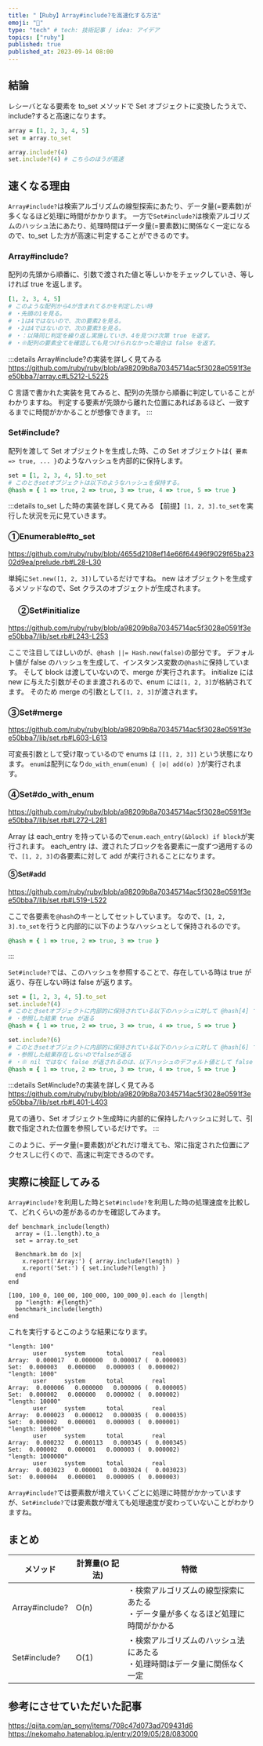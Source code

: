 ```yaml
---
title: "【Ruby】Array#include?を高速化する方法"
emoji: "💎"
type: "tech" # tech: 技術記事 / idea: アイデア
topics: ["ruby"]
published: true
published_at: 2023-09-14 08:00
---
```


## 結論

レシーバとなる要素を to_set メソッドで Set オブジェクトに変換したうえで、include?すると高速になります。

```ruby
array = [1, 2, 3, 4, 5]
set = array.to_set

array.include?(4)
set.include?(4) # こちらのほうが高速
```

## 速くなる理由

`Array#include?`は検索アルゴリズムの線型探索にあたり、データ量(=要素数)が多くなるほど処理に時間がかかります。
一方で`Set#include?`は検索アルゴリズムのハッシュ法にあたり、処理時間はデータ量(=要素数)に関係なく一定になるので、to_set した方が高速に判定することができるのです。

### Array#include?

配列の先頭から順番に、引数で渡された値と等しいかをチェックしていき、等しければ true を返します。

```ruby
[1, 2, 3, 4, 5]
# このような配列から4が含まれてるかを判定したい時
# ・先頭の1を見る。
# ・1は4ではないので、次の要素2を見る。
# ・2は4ではないので、次の要素3を見る。
# ・：以降同じ判定を繰り返し実施していき、4を見つけ次第 true を返す。
# ・※配列の要素全てを確認しても見つけられなかった場合は false を返す。
```

:::details Array#include?の実装を詳しく見てみる
https://github.com/ruby/ruby/blob/a98209b8a70345714ac5f3028e0591f3ee50bba7/array.c#L5212-L5225

C 言語で書かれた実装を見てみると、配列の先頭から順番に判定していることがわかりますね。
判定する要素が先頭から離れた位置にあればあるほど、一致するまでに時間がかかることが想像できます。
:::

### Set#include?

配列を渡して Set オブジェクトを生成した時、この Set オブジェクトは`{ 要素 => true, ... }`のようなハッシュを内部的に保持します。

```ruby
set = [1, 2, 3, 4, 5].to_set
# このときsetオブジェクトは以下のようなハッシュを保持する。
@hash = { 1 => true, 2 => true, 3 => true, 4 => true, 5 => true }
```

:::details to_set した時の実装を詳しく見てみる
【前提】`[1, 2, 3].to_set`を実行した状況を元に見ていきます。

### ①Enumerable#to_set

https://github.com/ruby/ruby/blob/4655d2108ef14e66f64496f9029f65ba2302d9ea/prelude.rb#L28-L30

単純に`Set.new([1, 2, 3])`しているだけですね。
new はオブジェクトを生成するメソッドなので、Set クラスのオブジェクトが生成されます。

### 　 ②Set#initialize

https://github.com/ruby/ruby/blob/a98209b8a70345714ac5f3028e0591f3ee50bba7/lib/set.rb#L243-L253

ここで注目してほしいのが、`@hash ||= Hash.new(false)`の部分です。
デフォルト値が false のハッシュを生成して、インスタンス変数の`@hash`に保持しています。
そして block は渡していないので、merge が実行されます。
initialize には new に与えた引数がそのまま渡されるので、enum には`[1, 2, 3]`が格納されてます。
そのため merge の引数として`[1, 2, 3]`が渡されます。

### ③Set#merge

https://github.com/ruby/ruby/blob/a98209b8a70345714ac5f3028e0591f3ee50bba7/lib/set.rb#L603-L613

可変長引数として受け取っているので enums は `[[1, 2, 3]]` という状態になります。
`enum`は配列になり`do_with_enum(enum) { |o| add(o) }`が実行されます。

### ④Set#do_with_enum

https://github.com/ruby/ruby/blob/a98209b8a70345714ac5f3028e0591f3ee50bba7/lib/set.rb#L272-L281

Array は each_entry を持っているので`enum.each_entry(&block) if block`が実行されます。
each_entry は、渡されたブロックを各要素に一度ずつ適用するので、`[1, 2, 3]`の各要素に対して add が実行されることになります。

#### ⑤Set#add

https://github.com/ruby/ruby/blob/a98209b8a70345714ac5f3028e0591f3ee50bba7/lib/set.rb#L519-L522

ここで各要素を`@hash`のキーとしてセットしています。
なので、`[1, 2, 3].to_set`を行うと内部的に以下のようなハッシュとして保持されるのです。

```ruby
@hash = { 1 => true, 2 => true, 3 => true }
```

:::

`Set#include?`では、このハッシュを参照することで、存在している時は true が返り、存在しない時は false が返ります。

```ruby
set = [1, 2, 3, 4, 5].to_set
set.include?(4)
# このときsetオブジェクトに内部的に保持されている以下のハッシュに対して @hash[4] で参照する。
# ・参照した結果 true が返る
@hash = { 1 => true, 2 => true, 3 => true, 4 => true, 5 => true }

set.include?(6)
# このときsetオブジェクトに内部的に保持されている以下のハッシュに対して @hash[6] で参照する。
# ・参照した結果存在しないのでfalseが返る
# ・※ nil ではなく false が返されるのは、以下ハッシュのデフォルト値として false が設定されているためです。
@hash = { 1 => true, 2 => true, 3 => true, 4 => true, 5 => true }
```

:::details Set#include?の実装を詳しく見てみる
https://github.com/ruby/ruby/blob/a98209b8a70345714ac5f3028e0591f3ee50bba7/lib/set.rb#L401-L403

見ての通り、Set オブジェクト生成時に内部的に保持したハッシュに対して、引数で指定された位置を参照しているだけです。
:::

このように、データ量(=要素数)がどれだけ増えても、常に指定された位置にアクセスしに行くので、高速に判定できるのです。

## 実際に検証してみる

`Array#include?`を利用した時と`Set#include?`を利用した時の処理速度を比較して、どれくらいの差があるのかを確認してみます。

```ruby:検証用コード
def benchmark_include(length)
  array = (1..length).to_a
  set = array.to_set

  Benchmark.bm do |x|
    x.report('Array:') { array.include?(length) }
    x.report('Set:') { set.include?(length) }
  end
end

[100, 100_0, 100_00, 100_000, 100_000_0].each do |length|
  pp "length: #{length}"
  benchmark_include(length)
end
```

これを実行するとこのような結果になります。

```ruby:結果
"length: 100"
       user     system      total        real
Array:  0.000017   0.000000   0.000017 (  0.000003)
Set:  0.000003   0.000000   0.000003 (  0.000002)
"length: 1000"
       user     system      total        real
Array:  0.000006   0.000000   0.000006 (  0.000005)
Set:  0.000002   0.000000   0.000002 (  0.000002)
"length: 10000"
       user     system      total        real
Array:  0.000023   0.000012   0.000035 (  0.000035)
Set:  0.000002   0.000001   0.000003 (  0.000001)
"length: 100000"
       user     system      total        real
Array:  0.000232   0.000113   0.000345 (  0.000345)
Set:  0.000002   0.000001   0.000003 (  0.000002)
"length: 1000000"
       user     system      total        real
Array:  0.003023   0.000001   0.003024 (  0.003023)
Set:  0.000004   0.000001   0.000005 (  0.000003)
```

`Array#include?`では要素数が増えていくごとに処理に時間がかかっていますが、`Set#include?`では要素数が増えても処理速度が変わっていないことがわかりますね。

## まとめ

| メソッド       | 計算量(O 記法) | 特徴                                                                                |
| -------------- | -------------- | ----------------------------------------------------------------------------------- |
| Array#include? | O(n)           | ・検索アルゴリズムの線型探索にあたる <br>・データ量が多くなるほど処理に時間がかかる |
| Set#include?   | O(1)           | ・検索アルゴリズムのハッシュ法にあたる <br> ・処理時間はデータ量に関係なく一定      |

## 参考にさせていただいた記事

https://qiita.com/an_sony/items/708c47d073ad709431d6
https://nekomaho.hatenablog.jp/entry/2019/05/28/083000

